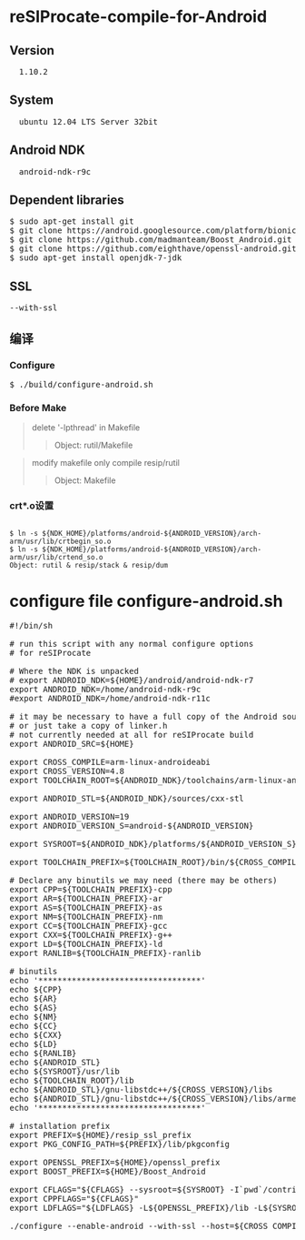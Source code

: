 # reSIProcate-compile-for-Android

## Version
<pre>
  1.10.2
</pre>

## System
<pre>
  ubuntu 12.04 LTS Server 32bit
</pre>

## Android NDK
<pre>
  android-ndk-r9c
</pre>

## Dependent libraries

<pre>
$ sudo apt-get install git
$ git clone https://android.googlesource.com/platform/bionic
$ git clone https://github.com/madmanteam/Boost_Android.git
$ git clone https://github.com/eighthave/openssl-android.git
$ sudo apt-get install openjdk-7-jdk
</pre>

## SSL

<pre>
--with-ssl
</pre>

## 编译
### Configure
<pre>
$ ./build/configure-android.sh
</pre>

### Before Make
> delete '-lpthread' in Makefile
> > Object:  rutil/Makefile

> modify makefile only compile resip/rutil
> > Object: Makefile

### crt*.o设置
<pre><code class="shell">
$ ln -s ${NDK_HOME}/platforms/android-${ANDROID_VERSION}/arch-arm/usr/lib/crtbegin_so.o
$ ln -s ${NDK_HOME}/platforms/android-${ANDROID_VERSION}/arch-arm/usr/lib/crtend_so.o
Object: rutil & resip/stack & resip/dum
</code></pre>

# configure file configure-android.sh

<pre>
#!/bin/sh

# run this script with any normal configure options
# for reSIProcate

# Where the NDK is unpacked
# export ANDROID_NDK=${HOME}/android/android-ndk-r7
export ANDROID_NDK=/home/android-ndk-r9c
#export ANDROID_NDK=/home/android-ndk-r11c

# it may be necessary to have a full copy of the Android source tree
# or just take a copy of linker.h
# not currently needed at all for reSIProcate build
export ANDROID_SRC=${HOME}

export CROSS_COMPILE=arm-linux-androideabi
export CROSS_VERSION=4.8
export TOOLCHAIN_ROOT=${ANDROID_NDK}/toolchains/arm-linux-androideabi-${CROSS_VERSION}/prebuilt/linux-x86

export ANDROID_STL=${ANDROID_NDK}/sources/cxx-stl

export ANDROID_VERSION=19
export ANDROID_VERSION_S=android-${ANDROID_VERSION}

export SYSROOT=${ANDROID_NDK}/platforms/${ANDROID_VERSION_S}/arch-arm

export TOOLCHAIN_PREFIX=${TOOLCHAIN_ROOT}/bin/${CROSS_COMPILE}

# Declare any binutils we may need (there may be others)
export CPP=${TOOLCHAIN_PREFIX}-cpp
export AR=${TOOLCHAIN_PREFIX}-ar
export AS=${TOOLCHAIN_PREFIX}-as
export NM=${TOOLCHAIN_PREFIX}-nm
export CC=${TOOLCHAIN_PREFIX}-gcc
export CXX=${TOOLCHAIN_PREFIX}-g++
export LD=${TOOLCHAIN_PREFIX}-ld
export RANLIB=${TOOLCHAIN_PREFIX}-ranlib

# binutils
echo '**********************************'
echo ${CPP}
echo ${AR}
echo ${AS}
echo ${NM}
echo ${CC}
echo ${CXX}
echo ${LD}
echo ${RANLIB}
echo ${ANDROID_STL}
echo ${SYSROOT}/usr/lib
echo ${TOOLCHAIN_ROOT}/lib
echo ${ANDROID_STL}/gnu-libstdc++/${CROSS_VERSION}/libs
echo ${ANDROID_STL}/gnu-libstdc++/${CROSS_VERSION}/libs/armeabi-v7a/include
echo '**********************************'

# installation prefix
export PREFIX=${HOME}/resip_ssl_prefix
export PKG_CONFIG_PATH=${PREFIX}/lib/pkgconfig

export OPENSSL_PREFIX=${HOME}/openssl_prefix
export BOOST_PREFIX=${HOME}/Boost_Android

export CFLAGS="${CFLAGS} --sysroot=${SYSROOT} -I`pwd`/contrib/asio -I${BOOST_PREFIX} -I${OPENSSL_PREFIX}/include -I${SYSROOT}/usr/include -I${TOOLCHAIN_ROOT}/include -I${ANDROID_SRC}/bionic -I${ANDROID_STL}/gnu-libstdc++/${CROSS_VERSION}/include -I${ANDROID_STL}/gnu-libstdc++/${CROSS_VERSION}/libs/armeabi-v7a/include -march=armv7-a -mfloat-abi=softfp -mfpu=neon"
export CPPFLAGS="${CFLAGS}"
export LDFLAGS="${LDFLAGS} -L${OPENSSL_PREFIX}/lib -L${SYSROOT}/usr/lib -L${TOOLCHAIN_ROOT}/lib -L${ANDROID_STL}/gnu-libstdc++/${CROSS_VERSION}/libs/armeabi-v7a -march=armv7-a -Wl,--fix-cortex-a8"

./configure --enable-android --with-ssl --host=${CROSS_COMPILE} --with-sysroot=${SYSROOT} --prefix=${PREFIX} "$@"
</pre>
